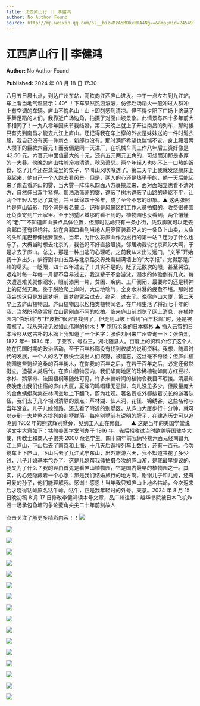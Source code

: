 ```yaml
---
title: 江西庐山行 || 李健鸿
author: No Author Found
source: http://mp.weixin.qq.com/s?__biz=MzA5MDkxNTA4Ng==&amp;mid=2454915655&amp;idx=1&amp;sn=054f6fdb328e4b4c6a4cc0d304d0ae20&amp;chksm=87a3c226b0d44b300f7d8ab35f33a8a8e828e805f3c65db09152329fb2586ab641fa0eaa654f#rd
---
```


# 江西庐山行 || 李健鸿

**Author:** No Author Found

**Published:** 2024 年 08 月 18 日 17:30

八月五日晨七点，到达广州东站，高铁向江西庐山进发。中午一点左右到九江站，车上看当地气温显示：40° ！下车果然热浪滚滚，仿佛赴汤蹈火一般冲过人群冲上有空调的车辆。庐山不愧名山！山上即刻感到清凉。怪不得夕阳下广场上挤满了手舞足蹈的人们。我靠近广场边角，拍摄了对面山坡景象。此情景与四十多年前大不相同了！一九八零年国庆节我结婚，第二天晚上就上了开往南昌的列车，那时候只有先到南昌才能去九江上庐山。还记得我在车上穿的外衣是妹妹送的一件时髦衣服，我自己没有买一件新衣，新郎也没有。那时满怀希望也惴惴不安，身上藏着两人攒下的巨款六百元！而我倆是同一天进厂，在机械车间工作八年后工资好像是 42.50 元。六百元中面值最大的十元，还有五元两元五角的，可想而知那是多厚的一大叠。傍晚的庐山牯岭冷冷清清，秋风萧瑟。两个年轻人也吃不上一口热的饭食，吃了几个还在蒸笼里的饺子，早叫山风吹冷透了。第二天早上我就发烧躺床上没起来，他自己一个人跑去看风景。但是，两人的心还是热乎乎的，躺一天后能起来了跑去看庐山的雾，当大雾一阵阵从四面八方裹挟过来，面对面站立也看不清对方，自然伸出双手紧握。那浩浩荡荡的雾，遮蔽了树木遮蔽了山路的崎岖不平，让两个年轻人忘记了其他，并且延绵四十多年，成了至今不忘的印象。▲ 这两张照片是庐山留影，那个洞是著名景点。记得是风景区的工作人员拍摄的，收费很便宜还负责寄到广州家里。至于别墅区域那时看不到的，植物园也没看到，两个懵懂的“老广”不知道庐山景点具体位置，但那时牯岭只有一条小街，凭双脚就可以走去含鄱口还有锦绣谷。站在含鄱口看到当地人用箩筐装着好大的一条鱼上山卖，大鱼的头和尾巴都伸出箩筐外。当年，为什么将庐山作为出行的第一站？连为了什么也忘了。大概当时想去北京的，我爸妈不好直接阻挠，邻居劝我说北京风沙大啊，于是才去了庐山。总之，那是一种出逃的心理吧。之前我从未出过远门，“文革”开始我十岁出头，步行到中山五路与北京路交界处看糊满墙上的“大字报”，觉得那是广州的尽头。一眨眼，四十四年过去了！其实不是的。眨了无数次的眼，甚至哭泣，艰难时每一年每一月都不容易过去。我这辈子不会游泳，溺水的体验倒有几次。每次遭遇难关就像溺水，眼前漆黑一片，贫困、疾病、工厂倒闭，最要命的还是精神上的茫然无助。终于脱险爬上岸时，大口地喘气，全身水淋淋的疲惫不堪。那时候我会想这只是发噩梦吧，噩梦终究会过去。终究，过去了。晚宿庐山大厦，第二天早上去庐山植物园。庐山植物园以松柏类植物闻名，在广州生活了将近七十年的我，当然盼望欣赏挺立山巅刚直不阿的松柏。临来庐山前浏览了网上消息，在植物园内“伯乐树”与“栓皮栎”很容易找到了，但走到山坡上看到“百年杉廊”时，还是被震撼了。我从来没见过如此伟岸的树木！▼ 饱历沧桑的日本柳杉 ▲ 插入云霄的日本冷杉从这古朴的木牌上我知道了一个名字：张伯烈回来广州查询一下：张伯烈，1872 年～ 1934 年， 字亚农，号益三，湖北随县人。百度上的资料介绍了这个人物在民国时期的政治活动，至于百年杉廊没有找到权威的说明资料。我想，随着时代的发展，一个人的名字很快会淡出人们视野，被遗忘，这丝毫不奇怪；但庐山植物园这些饱经沧桑的百年树木，在你我的百年之后，在若干百年之后，必定还傲然挺立，造福人类后代。在庐山植物园内，我们华南地区的珍稀植物如南方红豆杉、水杉、鹅掌楸、法国梧桐等随处可见，许多未曾听闻的植物令我目不暇接。清晨和夜晚走出我们住宿的庐山大厦，夏蝉的鸣唱肆无忌惮，鸟儿没见多少，但数量庞大的金色蜻蜓聚集在林间空地上下翻飞，蔚为壮观。著名景点外都排着长长的游客队伍，我们去了几个相对清静的景点：芦林湖、仙人洞、花径、锦绣谷，这些名称与当年没变。儿子儿媳领路，还去看了附近的别墅区。从庐山大厦步行十分钟，就可以走到一大片整齐排列的别墅群落。每座别墅前有说明的牌子，在建造历史可以追溯到 1902 年的熊式辉别墅旁，见到工人正在修葺。    ▲ 这是当年的美国学堂说明文字大意如下：牯岭美国学堂创办于 1916 年，先后招收过当时欧美等国驻华大使、传教士和商人子弟共 2000 余名学生。四十四年前我倆怀揣六百元经南昌九江上庐山，下山后去了南京和上海，十几天后返程列车上数钱，还有一百元。今次缆车上下庐山，下山后去了九江武宁东山，出外旅游六天，我不知道共花了多少钱，儿子儿媳基本包办了。这是儿媳帮我倆拍摄今次的庐山游，是我最早提议的，我又为了什么？我的理由首先是看庐山植物园，它是国内最早的植物园之一。其实，内心还隐藏着一个心愿：那是我们结婚旅行的地方啊。谢谢儿子和儿媳，还有可爱的孙子，他们能理解我。感谢！感恩！当年我只知庐山上地名牯岭，今次返来后才晓得牯岭原名牯牛岭。牯牛，正是我年轻时的外号。天意。2024 年 8 月 15 日晚初稿 8 月 17 日修改李健鸿读本号文章，品广州往事：越华书院被日本飞机炸毁一场承包鱼塘的争论菱角尖尖二十年前别故人

点击关注了解更多精彩内容！！![](https://mmbiz.qpic.cn/mmbiz_jpg/PJWG74pLsMYMiaH0qmfCGZCqonvq2DGDQ3Icqgo9ia6ic4JCSWxshVxdsFfPwdYO48Lnvia4YZx3j5GPSe5lLDicayg/640?from=appmsg)

![](https://mmbiz.qpic.cn/mmbiz_jpg/PJWG74pLsMYMiaH0qmfCGZCqonvq2DGDQPE4fKJOqsSkIiaySLSN3ruUu8Qs3bxjywzI9YUhyAIL9fNPWc8fcBuQ/640?from=appmsg)

![](https://mmbiz.qpic.cn/mmbiz_jpg/PJWG74pLsMYMiaH0qmfCGZCqonvq2DGDQN7HticLXGr1yMMfSDhwbkjznh18WkKXiblzoYjqibXicElWqnQrR39meIw/640?from=appmsg)

![](https://mmbiz.qpic.cn/mmbiz_png/bL2iaicTYdZn7NhfmSRFFFnADMUYvOmwa26Raib4CNKcfPUVuPmYBlfjgn6RFLhTDBcrNQQnRzZqo4XwjgfUdljBg/640?wx_fmt=png&from=appmsg)

![](https://mmbiz.qpic.cn/mmbiz_jpg/PJWG74pLsMYMiaH0qmfCGZCqonvq2DGDQjthXWWvCNIOuC1SWA5PcEoWTxwIvbzo0O0jPGVibKq6J9iacYMB1qt9g/640?from=appmsg)

![](https://mmbiz.qpic.cn/mmbiz_jpg/PJWG74pLsMYMiaH0qmfCGZCqonvq2DGDQic2NTNNyBIfWfTeS7AVcLMrUuBoT8yHF6bzJjQ2M4vGQsBleibeKjXRg/640?from=appmsg)

![](https://mmbiz.qpic.cn/mmbiz_gif/Ljib4So7yuWiadwEvftvsTO2HHA6RlAwSfvpsrBTw1nTQasw26F6byta9dydorNolKYwicXLvep37fl5oUORBILTQ/640?wx_fmt=gif&from=appmsg)

![](https://mmbiz.qpic.cn/mmbiz_jpg/PJWG74pLsMYMiaH0qmfCGZCqonvq2DGDQpQSwZZ7hLia5aMC0FfibR5CHEibSlGJt9Nl7y3MpPzklWcVw5ZAOS0kCg/640?from=appmsg)

![](https://mmbiz.qpic.cn/mmbiz_png/bL2iaicTYdZn6c9YFXUqHrYykG3FicQoQ4TPsqvK284ysGkgthZibIm1JcqWWAQrSLVwgL0emJasRQ6QbvrQCIM7Tg/640?wx_fmt=png&from=appmsg)

![](https://mmbiz.qpic.cn/mmbiz_jpg/PJWG74pLsMYMiaH0qmfCGZCqonvq2DGDQx7WPuVuyUnphqNqfjiaqN6josZwvicWRMRiayhA47XRWWyCjjJdU9NEAA/640?from=appmsg)

![](https://mmbiz.qpic.cn/mmbiz_gif/bL2iaicTYdZn5VuoTkpx3ahpJia2X1KBPoicqRt8oT0lmmVFiazNYfq4vwibgFl5J89jBXBuD2fUbPHv0iciaRFUrQ3vAQ/640?wx_fmt=gif&from=appmsg)

![](https://mmbiz.qpic.cn/mmbiz_jpg/PJWG74pLsMYMiaH0qmfCGZCqonvq2DGDQseaSWWg3s2ZmMdU1N3wH9bkgD5T3XIOMiaJ5BYI88MgJ7icuISUAW92w/640?from=appmsg)

![](https://mmbiz.qpic.cn/mmbiz_gif/Ljib4So7yuWjrCInxfj0OicxfSqk6ymFhKqsmSDlJjqdGibypFhduCwibOL2BWGM5wtr0TdQkqNZ9WDxcgcvWSYNicA/640?wx_fmt=gif&from=appmsg)

![](https://mmbiz.qpic.cn/mmbiz_gif/PJWG74pLsMYf2b50xFTbTsibmjv5gNVOxZegUj8mrKtpuzCpBAYnQw9duHfIcNnUzicicnGUSv4EWPSTRAPvV9g3w/640?wx_fmt=gif&tp=webp&wxfrom=5&wx_lazy=1)

![](https://mmbiz.qpic.cn/mmbiz/Ljib4So7yuWjPYph3enNK9aAfKSzbRUhj4IOrqLAj7iaicrdCUWtFJURl6QA6GcWCqNINzcbX4AaULB1Mwh2p5SeA/640?wx_fmt=other&tp=webp&wxfrom=5&wx_lazy=1&wx_co=1)

![](https://mmbiz.qpic.cn/mmbiz_jpg/PJWG74pLsMbyj2S4Zpvricjy4v7FBlcibFzFY0VUXDRp1yxJey8abicpoPFsXn5AmCaPlfc9xcSobBLic5tlch9qDw/640?wx_fmt=other&tp=webp&wxfrom=5&wx_lazy=1&wx_co=1)

![](https://mmbiz.qpic.cn/mmbiz_gif/PJWG74pLsMYMiaH0qmfCGZCqonvq2DGDQ5g15GEmGmuXhf54NJkMV3FvfsOwxNew6Vojzgia2zKVlUibianGtDYSzw/640?from=appmsg)
